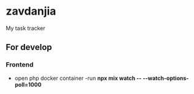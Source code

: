 # zavdanjia
My task tracker

## For develop

### Frontend
- open php docker container
-run **npx mix watch -- --watch-options-poll=1000**


